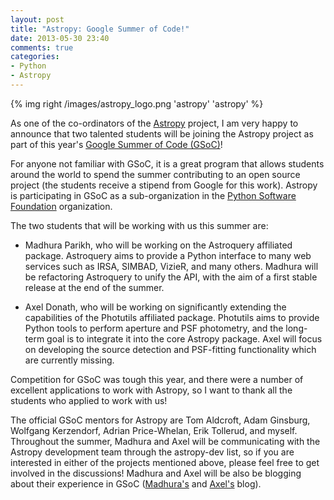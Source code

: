 ```yaml
---
layout: post
title: "Astropy: Google Summer of Code!"
date: 2013-05-30 23:40
comments: true
categories:
- Python
- Astropy
---
```


{% img right /images/astropy_logo.png 'astropy' 'astropy' %}

As one of the co-ordinators of the [Astropy](http://www.astropy.org) project, I am very happy to announce that two talented students will be joining the Astropy project as part of this year's [Google Summer of Code (GSoC)](http://www.google-melange.com/gsoc/homepage/google/gsoc2013)!

For anyone not familiar with GSoC, it is a great program that allows students around the world to spend the summer contributing to an open source project (the students receive a stipend from Google for this work). Astropy is participating in GSoC as a sub-organization in the [Python Software Foundation](http://www.python.org/psf/) organization.

<!-- more -->

The two students that will be working with us this summer are:

- Madhura Parikh, who will be working on the Astroquery affiliated package. Astroquery aims to provide a Python interface to many web services such as IRSA, SIMBAD, VizieR, and many others. Madhura will be refactoring Astroquery to unify the API, with the aim of a first stable release at the end of the summer.

- Axel Donath, who will be working on significantly extending the capabilities of the Photutils affiliated package. Photutils aims to provide Python tools to perform aperture and PSF photometry, and the long-term goal is to integrate it into the core Astropy package. Axel will focus on developing the source detection and PSF-fitting functionality which are currently missing.

Competition for GSoC was tough this year, and there were a number of excellent applications to work with Astropy, so I want to thank all the students who applied to work with us!

The official GSoC mentors for Astropy are Tom Aldcroft, Adam Ginsburg, Wolfgang Kerzendorf, Adrian Price-Whelan, Erik Tollerud, and myself. Throughout the summer, Madhura and Axel will be communicating with the Astropy development team through the astropy-dev list, so if you are interested in either of the projects mentioned above, please feel free to get involved in the discussions! Madhura and Axel will be also be blogging about their experience in GSoC ([Madhura's](http://ping-vyom.blogspot.in/) and [Axel's](http://adonath.github.io/) blog).

